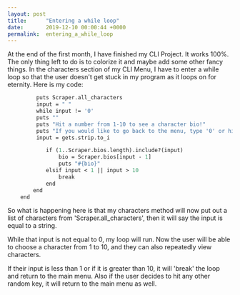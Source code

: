 ```yaml
---
layout: post
title:      "Entering a while loop"
date:       2019-12-10 00:00:44 +0000
permalink:  entering_a_while_loop
---
```


At the end of the first month, I have finished my CLI Project. It works 100%. The only thing left to do is to colorize it and maybe add some other fancy things. In the characters section of my CLI Menu, I have to enter a while loop so that the user doesn't get stuck in my program as it loops on for eternity. Here is my code:


```def characters
         puts Scraper.all_characters
         input = " "
         while input != '0'
         puts ""
         puts "Hit a number from 1-10 to see a character bio!"
         puts "If you would like to go back to the menu, type '0' or hit enter!"
         input = gets.strip.to_i

            if (1..Scraper.bios.length).include?(input)
                bio = Scraper.bios[input - 1]
                puts "#{bio}"
            elsif input < 1 || input > 10
                break
            end
        end
    end
```


So what is happening here is that my characters method will now put out a list of characters from 'Scraper.all_characters', then it will say the input is equal to a string. 

While that input is not equal to 0, my loop will run. Now the user will be able to choose a character from 1 to 10, and they can also repeatedly view characters. 

If their input is less than 1 or if it is greater than 10, it will 'break' the loop and return to the main menu. Also if the user decides to hit any other random key, it will return to the main menu as well.



